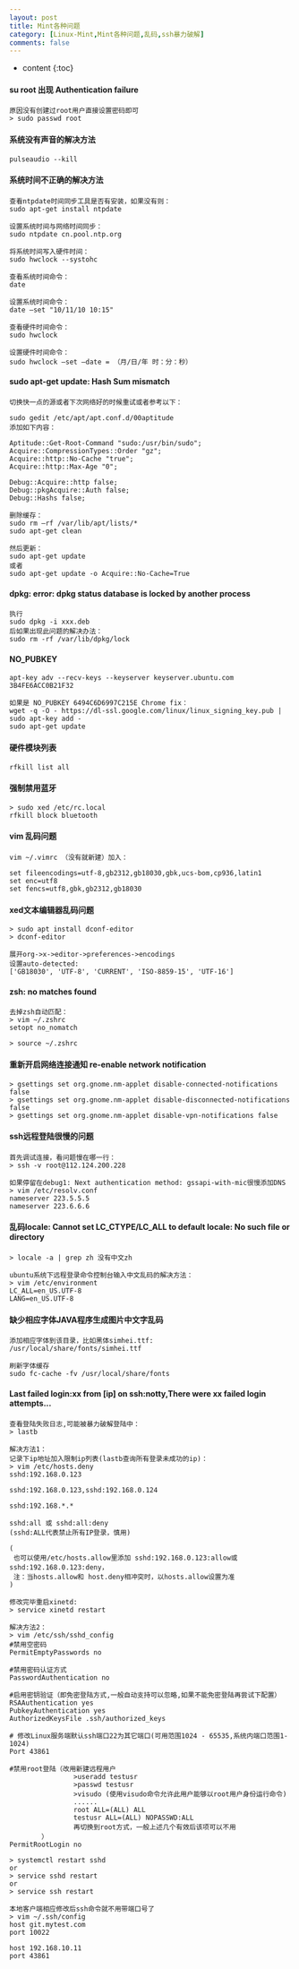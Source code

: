 ```yaml
---
layout: post
title: Mint各种问题
category: [Linux-Mint,Mint各种问题,乱码,ssh暴力破解]
comments: false
---
```


* content
{:toc}

#### su root 出现 Authentication failure
```
原因没有创建过root用户直接设置密码即可
> sudo passwd root
```

#### 系统没有声音的解决方法
```
pulseaudio --kill
```

#### 系统时间不正确的解决方法
```
查看ntpdate时间同步工具是否有安装，如果没有则：
sudo apt-get install ntpdate

设置系统时间与网络时间同步：
sudo ntpdate cn.pool.ntp.org

将系统时间写入硬件时间：
sudo hwclock --systohc

查看系统时间命令：
date

设置系统时间命令：
date –set "10/11/10 10:15"

查看硬件时间命令：
sudo hwclock

设置硬件时间命令：
sudo hwclock –set –date = （月/日/年 时：分：秒）
```

#### sudo apt-get update: Hash Sum mismatch
```
切换快一点的源或者下次网络好的时候重试或者参考以下：

sudo gedit /etc/apt/apt.conf.d/00aptitude
添加如下内容：

Aptitude::Get-Root-Command "sudo:/usr/bin/sudo";
Acquire::CompressionTypes::Order "gz";
Acquire::http::No-Cache "true";
Acquire::http::Max-Age "0";

Debug::Acquire::http false;
Debug::pkgAcquire::Auth false;
Debug::Hashs false;

删除缓存：
sudo rm –rf /var/lib/apt/lists/*
sudo apt-get clean

然后更新：
sudo apt-get update
或者
sudo apt-get update -o Acquire::No-Cache=True
```

#### dpkg: error: dpkg status database is locked by another process
```
执行
sudo dpkg -i xxx.deb
后如果出现此问题的解决办法：
sudo rm -rf /var/lib/dpkg/lock
```

#### NO_PUBKEY
```
apt-key adv --recv-keys --keyserver keyserver.ubuntu.com 3B4FE6ACC0B21F32

如果是 NO_PUBKEY 6494C6D6997C215E Chrome fix：
wget -q -O - https://dl-ssl.google.com/linux/linux_signing_key.pub | sudo apt-key add -
sudo apt-get update
```

#### 硬件模块列表
```
rfkill list all
```

#### 强制禁用蓝牙
```
> sudo xed /etc/rc.local
rfkill block bluetooth
```

#### vim 乱码问题
```
vim ~/.vimrc （没有就新建）加入：

set fileencodings=utf-8,gb2312,gb18030,gbk,ucs-bom,cp936,latin1
set enc=utf8
set fencs=utf8,gbk,gb2312,gb18030

```

#### xed文本编辑器乱码问题
```
> sudo apt install dconf-editor
> dconf-editor

展开org->x->editor->preferences->encodings
设置auto-detected:
['GB18030', 'UTF-8', 'CURRENT', 'ISO-8859-15', 'UTF-16']

```

#### zsh: no matches found
```
去掉zsh自动匹配：
> vim ~/.zshrc
setopt no_nomatch

> source ~/.zshrc

```

#### 重新开启网络连接通知 re-enable network notification
```
> gsettings set org.gnome.nm-applet disable-connected-notifications false
> gsettings set org.gnome.nm-applet disable-disconnected-notifications false
> gsettings set org.gnome.nm-applet disable-vpn-notifications false

```

#### ssh远程登陆很慢的问题
```
首先调试连接，看问题慢在哪一行：
> ssh -v root@112.124.200.228

如果停留在debug1: Next authentication method: gssapi-with-mic很慢添加DNS
> vim /etc/resolv.conf
nameserver 223.5.5.5
nameserver 223.6.6.6

```

#### 乱码locale: Cannot set LC_CTYPE/LC_ALL to default locale: No such file or directory
```
> locale -a | grep zh 没有中文zh

ubuntu系统下远程登录命令控制台输入中文乱码的解决方法：
> vim /etc/environment 
LC_ALL=en_US.UTF-8
LANG=en_US.UTF-8

```

#### 缺少相应字体JAVA程序生成图片中文字乱码
```
添加相应字体到该目录，比如黑体simhei.ttf:
/usr/local/share/fonts/simhei.ttf

刷新字体缓存
sudo fc-cache -fv /usr/local/share/fonts

```


#### Last failed login:xx from [ip] on ssh:notty,There were xx failed login attempts...
```
查看登陆失败日志,可能被暴力破解登陆中：
> lastb

解决方法1：
记录下ip地址加入限制ip列表(lastb查询所有登录未成功的ip)：
> vim /etc/hosts.deny
sshd:192.168.0.123

sshd:192.168.0.123,sshd:192.168.0.124

sshd:192.168.*.*

sshd:all 或 sshd:all:deny
(sshd:ALL代表禁止所有IP登录，慎用)

(
 也可以使用/etc/hosts.allow里添加 sshd:192.168.0.123:allow或sshd:192.168.0.123:deny，
 注：当hosts.allow和 host.deny相冲突时，以hosts.allow设置为准
)

修改完毕重启xinetd:
> service xinetd restart

解决方法2：
> vim /etc/ssh/sshd_config
#禁用空密码
PermitEmptyPasswords no

#禁用密码认证方式
PasswordAuthentication no

#启用密钥验证（即免密登陆方式,一般自动支持可以忽略,如果不能免密登陆再尝试下配置）
RSAAuthentication yes
PubkeyAuthentication yes
AuthorizedKeysFile .ssh/authorized_keys

# 修改Linux服务端默认ssh端口22为其它端口(可用范围1024 - 65535,系统内端口范围1-1024)
Port 43861

#禁用root登陆（改用新建远程用户
				>useradd testusr
				>passwd testusr
				>visudo (使用visudo命令允许此用户能够以root用户身份运行命令)
				......
				root ALL=(ALL) ALL
				testusr ALL=(ALL) NOPASSWD:ALL
				再切换到root方式，一般上述几个有效后该项可以不用
		）
PermitRootLogin no

> systemctl restart sshd
or
> service sshd restart
or
> service ssh restart

本地客户端相应修改后ssh命令就不用带端口号了
> vim ~/.ssh/config
host git.mytest.com
port 10022

host 192.168.10.11
port 43861

```




